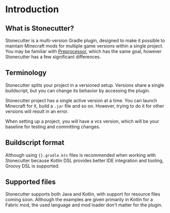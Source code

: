 # Introduction

## What is Stonecutter?
Stonecutter is a multi-version Gradle plugin, designed to make it possible to maintain Minecraft mods for multiple game versions within a single project.
You may be familiar with [Preprocessor](https://github.com/ReplayMod/preprocessor), which has the same goal, however Stonecutter has a few significant differences.

## Terminology
Stonecutter splits your project in a versioned setup. 
Versions share a single buildscript, but you can change its behavior by accessing the plugin.

Stonecutter project has a single active version at a time. 
You can launch Minecraft for it, build a `.jar` file and so on. 
However, trying to do it for other versions will result in an error.

When setting up a project, you will have a vcs version, 
which will be your baseline for testing and committing changes.

## Buildscript format
Although using `{}.gradle.kts` files is recommended when working with Stonecutter because
Kotlin DSL provides better IDE integration and tooling, Groovy DSL is supported. 

## Supported files
Stonecutter supports both Java and Kotlin, with support for resource files coming soon.
Although the examples are given primarily in Kotlin for a Fabric mod, the used language and mod loader don't matter for the plugin.
